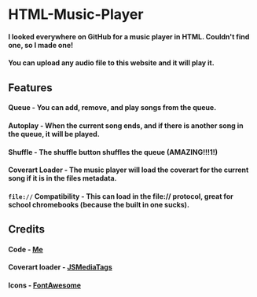 # HTML-Music-Player
#### I looked everywhere on GitHub for a music player in HTML. Couldn't find one, so I made one!
#### You can upload any audio file to this website and it will play it.

## Features
#### Queue - You can add, remove, and play songs from the queue.
#### Autoplay - When the current song ends, and if there is another song in the queue, it will be played.
#### Shuffle - The shuffle button shuffles the queue (AMAZING!!!1!)
#### Coverart Loader - The music player will load the coverart for the current song if it is in the files metadata.
#### `file://` Compatibility - This can load in the file:// protocol, great for school chromebooks (because the built in one sucks).

## Credits
#### Code - [Me](https://github.com/anuluxer)
#### Coverart loader - [JSMediaTags](https://github.com/aadsm/jsmediatags)
#### Icons - [FontAwesome](https://fontawesome.com/)
